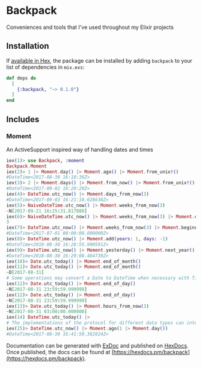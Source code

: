 # Backpack

Conveniences and tools that I've used throughout my Elixir projects

## Installation

If [available in Hex](https://hex.pm/docs/publish), the package can be installed
by adding `backpack` to your list of dependencies in `mix.exs`:

```elixir
def deps do
  [
    {:backpack, "~> 0.1.0"}
  ]
end
```

## Includes

### Moment
An ActiveSupport inspired way of handling dates and times

```elixir
iex(1)> use Backpack, :moment
Backpack.Moment
iex(2)> 1 |> Moment.day() |> Moment.ago() |> Moment.from_unix!()
#DateTime<2017-08-30 16:18:36Z>
iex(3)> 2 |> Moment.days() |> Moment.from_now() |> Moment.from_unix!()
#DateTime<2017-09-02 16:20:20Z>
iex(4)> DateTime.utc_now() |> Moment.days_from_now(3)
#DateTime<2017-09-03 16:21:18.028638Z>
iex(5)> NaiveDateTime.utc_now() |> Moment.weeks_from_now(3)
~N[2017-09-21 16:25:31.817088]
iex(6)> NaiveDateTime.utc_now() |> Moment.weeks_from_now(3) |> Moment.quarter()
3
iex(7)> DateTime.utc_now() |> Moment.weeks_from_now(3) |> Moment.beginning_of_quarter()
#DateTime<2017-07-01 00:00:00.000000Z>
iex(8)> DateTime.utc_now() |> Moment.add(years: 1, days: -1)
#DateTime<2018-08-30 16:28:55.900591Z>
iex(9)> DateTime.utc_now() |> Moment.yesterday() |> Moment.next_year()
#DateTime<2018-08-30 16:29:08.464739Z>
iex(10)> Date.utc_today() |> Moment.end_of_month()
iex(11)> Date.utc_today() |> Moment.end_of_month()
~D[2017-08-31]
# Some operations may convert a Date to DateTime when necessary with Time starting from 00:00:00.00000
iex(12)> Date.utc_today() |> Moment.end_of_day()
~N[2017-08-31 23:59:59.999999]
iex(12)> Date.utc_today() |> Moment.end_of_day()
~N[2017-08-31 23:59:59.999999]
iex(13)> Date.utc_today() |> Moment.hours_from_now(3)
~N[2017-08-31 03:00:00.000000]
iex(14) DateTime.utc_today() |>
# The implementations of the protocol for different data types can interoperate
iex(15)> DateTime.utc_now() |> Moment.ago(1 |> Moment.day())
#DateTime<2017-08-30 16:41:50.362824Z>
```


Documentation can be generated with [ExDoc](https://github.com/elixir-lang/ex_doc)
and published on [HexDocs](https://hexdocs.pm). Once published, the docs can
be found at [https://hexdocs.pm/backpack](https://hexdocs.pm/backpack).

